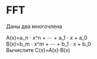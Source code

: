 # FFT
Даны два многочлена

A(x)=a_n ⋅ x^n + ⋯ + a_1 ⋅ x + a_0\
B(x)=b_m ⋅ x^m + ⋯ + b_1 ⋅ x + b_0\
Вычислите C(x)=A(x)⋅B(x)
